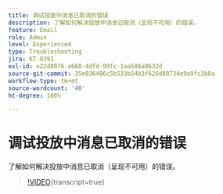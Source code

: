 ```yaml
---
title: 调试投放中消息已取消的错误
description: 了解如何解决投放中消息已取消（呈现不可用）的错误。
feature: Email
role: Admin
level: Experienced
type: Troubleshooting
jira: KT-8391
exl-id: e22d0976-a668-4dfd-99fc-1aa586a8632d
source-git-commit: 35e036486c5b533b54b3f626d88734e9a9fc3b8a
workflow-type: tm+mt
source-wordcount: '40'
ht-degree: 100%

---
```


# 调试投放中消息已取消的错误

了解如何解决投放中消息已取消（呈现不可用）的错误。

>[!VIDEO](https://video.tv.adobe.com/v/335895?quality=12&learn=on){transcript=true}
